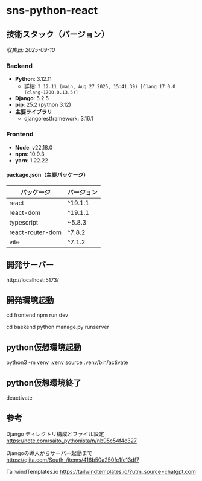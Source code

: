 # sns-python-react

## 技術スタック（バージョン）
_収集日: 2025-09-10_

### Backend
- **Python**: 3.12.11  
  - 詳細: `3.12.11 (main, Aug 27 2025, 15:41:39) [Clang 17.0.0 (clang-1700.0.13.5)]`
- **Django**: 5.2.5
- **pip**: 25.2 (python 3.12)
- **主要ライブラリ**
  - djangorestframework: 3.16.1

### Frontend
- **Node**: v22.18.0
- **npm**: 10.9.3
- **yarn**: 1.22.22

#### package.json（主要パッケージ）
| パッケージ | バージョン |
|---|---|
| react | ^19.1.1 |
| react-dom | ^19.1.1 |
| typescript | ~5.8.3 |
| react-router-dom | ^7.8.2 |
| vite | ^7.1.2 |

## 開発サーバー
http://localhost:5173/

## 開発環境起動
cd frontend 
npm run dev

cd baekend
python manage.py runserver

## python仮想環境起動
python3 -m venv .venv
source .venv/bin/activate

## python仮想環境終了
deactivate




## 参考
Django ディレクトリ構成とファイル設定
https://note.com/saito_pythonista/n/nb95c54f4c327

Djangoの導入からサーバー起動まで
https://qiita.com/South_/items/416b50a250fc1fe13df7

TailwindTemplates.io
https://tailwindtemplates.io/?utm_source=chatgpt.com



